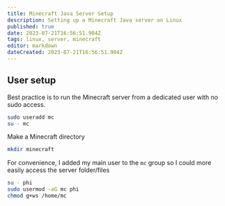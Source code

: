 ```yaml
---
title: Minecraft Java Server Setup
description: Setting up a Minecraft Java server on Linux
published: true
date: 2023-07-21T16:56:51.904Z
tags: linux, server, minecraft
editor: markdown
dateCreated: 2023-07-21T16:56:51.904Z
---
```


## User setup
Best practice is to run the Minecraft server from a dedicated user with no sudo access.
```sh
sudo useradd mc
su - mc
```

Make a Minecraft directory
```sh
mkdir minecraft
```

For convenience, I added my main user to the `mc` group so I could more easily access the server folder/files
```sh
su - phi
sudo usermod -aG mc phi
chmod g+ws /home/mc
```